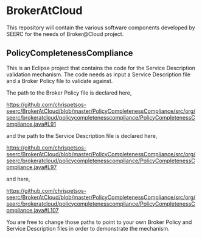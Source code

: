 BrokerAtCloud
=============

This repository will contain the various software components developed by SEERC for the needs of Broker@Cloud project.

PolicyCompletenessCompliance
----------------------------

This is an Eclipse project that contains the code for the Service Description validation mechanism. The code needs as input a Service Description file and a Broker Policy file to validate against.

The path to the Broker Policy file is declared here,

https://github.com/chrispetsos-seerc/BrokerAtCloud/blob/master/PolicyCompletenessCompliance/src/org/seerc/brokeratcloud/policycompletenesscompliance/PolicyCompletenessCompliance.java#L91

and the path to the Service Description file is declared here,

https://github.com/chrispetsos-seerc/BrokerAtCloud/blob/master/PolicyCompletenessCompliance/src/org/seerc/brokeratcloud/policycompletenesscompliance/PolicyCompletenessCompliance.java#L97

and here,

https://github.com/chrispetsos-seerc/BrokerAtCloud/blob/master/PolicyCompletenessCompliance/src/org/seerc/brokeratcloud/policycompletenesscompliance/PolicyCompletenessCompliance.java#L107


You are free to change those paths to point to your own Broker Policy and Service Description files in order to demonstrate the mechanism.

